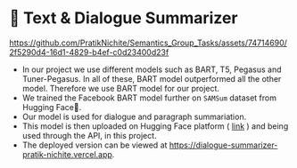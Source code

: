 # 📝 **Text & Dialogue Summarizer**
https://github.com/PratikNichite/Semantics_Group_Tasks/assets/74714690/2f5290d4-16d1-4829-b4ef-c0d23400d23f
 - In our project we use different models such as BART, T5, Pegasus and Tuner-Pegasus. In all of these, BART model outperformed all the other model. Therefore we use BART model for our project.
 - We trained the Facebook BART model further on `SAMSum` dataset from Hugging Face🤗.
 - Our model is used for dialogue and paragraph summariation.
 - This model is then uploaded on Hugging Face platform ( [link](https://huggingface.co/pratiknichite/TrainedTextSummerizerBART) ) and being used through the API, in this project.
 - The deployed version can be viewed at https://dialogue-summarizer-pratik-nichite.vercel.app.
